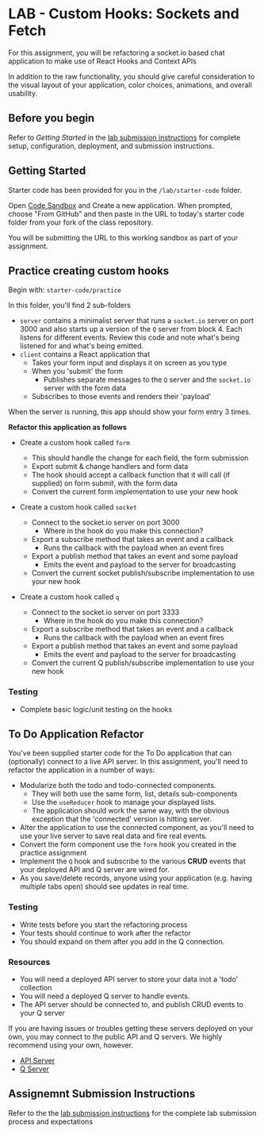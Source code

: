 # LAB - Custom Hooks: Sockets and Fetch

For this assignment, you will be refactoring a socket.io based chat application to make use of React Hooks and Context APIs

In addition to the raw functionality, you should give careful consideration to the visual layout of your application, color choices, animations, and overall usability.

## Before you begin
Refer to *Getting Started*  in the [lab submission instructions](../../../reference/submission-instructions/labs/README.md) for complete setup, configuration, deployment, and submission instructions.

## Getting Started

Starter code has been provided for you in the `/lab/starter-code` folder. 

Open [Code Sandbox](http://codesandbox.io) and Create a new application. When prompted, choose "From GitHub" and then paste in the URL to today's starter code folder from your fork of the class repository.

You will be submitting the URL to this working sandbox as part of your assignment.


## Practice creating custom hooks
Begin with: `starter-code/practice`

In this folder, you'll find 2 sub-folders
* `server` contains a minimalist server that runs a `socket.io` server on port 3000 and also starts up a version of the `Q` server from block 4. Each listens for different events.  Review this code and note what's being listened for and what's being emitted.
* `client` contains a React application that
  * Takes your form input and displays it on screen as you type
  * When you 'submit' the form
    * Publishes separate messages to the `Q` server and the `socket.io` server with the form data
  * Subscribes to those events and renders their 'payload' 

When the server is running, this app should show your form entry 3 times.
  
**Refactor this application as follows**

* Create a custom hook called `form` 
  * This should handle the change for each field, the form submission
  * Export submit & change handlers and form data
  * The hook should accept a callback function that it will call (if supplied) on form submit, with the form data
  * Convert the current form implementation to use your new hook
  
* Create a custom hook called `socket`
  * Connect to the socket.io server on port 3000
    * Where in the hook do you make this connection?
  * Export a subscribe method that takes an event and a callback
    * Runs the callback with the payload when an event fires
  * Export a publish method that takes an event and some payload
    * Emits the event and payload to the server for broadcasting
  * Convert the current socket publish/subscribe implementation to use your new hook
    
* Create a custom hook called `q`
  * Connect to the socket.io server on port 3333
    * Where in the hook do you make this connection?
  * Export a subscribe method that takes an event and a callback
    * Runs the callback with the payload when an event fires
  * Export a publish method that takes an event and some payload
    * Emits the event and payload to the server for broadcasting
  * Convert the current Q publish/subscribe implementation to use your new hook

### Testing
* Complete basic logic/unit testing on the hooks

## To Do Application Refactor

You've been supplied starter code for the To Do application that can (optionally) connect to a live API server. In this assignment, you'll need to refactor the application in a number of ways:

* Modularize both the todo and todo-connected components.
  * They will both use the same form, list, details sub-components
  * Use the `useReducer` hook to manage your displayed lists.
  * The application should work the same way, with the obvious exception that the 'connected' version is hitting server.
* Alter the application to use the connected component, as you'll need to use your live server to save real data and fire real events.
* Convert the form component use the `form` hook you created in the practice assignment
* Implement the `Q` hook and subscribe to the various **CRUD** events that your deployed API and Q server are wired for.
* As you save/delete records, anyone using your application (e.g. having multiple tabs open) should see updates in real time.

### Testing
* Write tests before you start the refactoring process
* Your tests should continue to work after the refactor
* You should expand on them after you add in the Q connection.

### Resources

* You will need a deployed API server to store your data inot a 'todo' collection
* You will need a deployed Q server to handle events.
* The API server should be connected to, and publish CRUD events to your Q server

If you are having issues or troubles getting these servers deployed on your own, you may connect to the public API and Q servers. We highly recommend using your own, however.

* [API Server](https://api-js401.herokuapp.com/api/v1)
* [Q Server](https://q-js401.herokuapp.com)

## Assignemnt Submission Instructions
Refer to the the [lab submission instructions](../../../reference/submission-instructions/labs/README.md) for the complete lab submission process and expectations
